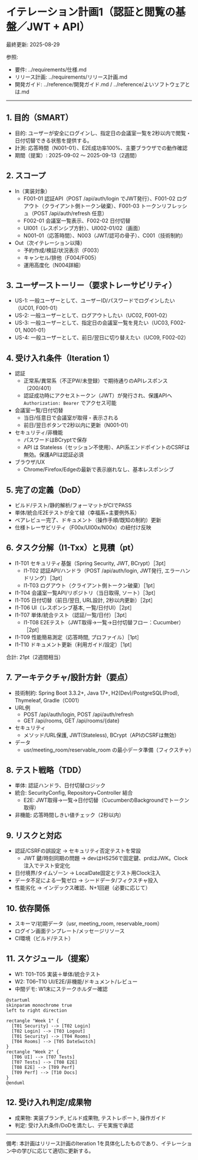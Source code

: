 # イテレーション計画1（認証と閲覧の基盤／JWT + API）

最終更新: 2025-08-29

参照: 
- 要件: ../requirements/仕様.md
- リリース計画: ../requirements/リリース計画.md
- 開発ガイド: ../reference/開発ガイド.md / ../reference/よいソフトウェアとは.md

---

## 1. 目的（SMART）
- 目的: ユーザーが安全にログインし、指定日の会議室一覧を2秒以内で閲覧・日付切替できる状態を提供する。
- 計測: 応答時間（N001-01）、E2E成功率100%、主要ブラウザでの動作確認
- 期間（提案）: 2025-09-02 〜 2025-09-13（2週間）

## 2. スコープ
- In（実装対象）
  - F001-01 認証API（POST /api/auth/login でJWT発行）、F001-02 ログアウト（クライアント側トークン破棄）、F001-03 トークンリフレッシュ（POST /api/auth/refresh 任意）
  - F002-01 会議室一覧表示、F002-02 日付切替
  - UI001（レスポンシブ方針）、UI002-01/02（画面）
  - N001-01（応答時間）、N003（JWT/認可の骨子）、C001（技術制約）
- Out（次イテレーション以降）
  - 予約作成/検証/状況表示（F003）
  - キャンセル/排他（F004/F005）
  - 運用高度化（N004詳細）

## 3. ユーザーストーリー（要求トレーサビリティ）
- US-1: 一般ユーザーとして、ユーザーID/パスワードでログインしたい（UC01, F001-01）
- US-2: 一般ユーザーとして、ログアウトしたい（UC02, F001-02）
- US-3: 一般ユーザーとして、指定日の会議室一覧を見たい（UC03, F002-01, N001-01）
- US-4: 一般ユーザーとして、前日/翌日に切り替えたい（UC09, F002-02）

## 4. 受け入れ条件（Iteration 1）
- 認証
  - 正常系/異常系（不正PW/未登録）で期待通りのAPIレスポンス（200/401）
  - 認証成功時にアクセストークン（JWT）が発行され、保護APIへ `Authorization: Bearer` でアクセス可能
- 会議室一覧/日付切替
  - 当日/任意日で会議室が取得・表示される
  - 前日/翌日ボタンで2秒以内に更新（N001-01）
- セキュリティ/非機能
  - パスワードはBCryptで保存
  - API は Stateless（セッション不使用）、API系エンドポイントのCSRFは無効。保護APIは認証必須
- ブラウザ/UX
  - Chrome/Firefox/Edgeの最新で表示崩れなし、基本レスポンシブ

## 5. 完了の定義（DoD）
- ビルド/テスト/静的解析/フォーマットがCIでPASS
- 単体/統合/E2Eテストが全て緑（幸福系+主要例外系）
- ペアレビュー完了、ドキュメント（操作手順/既知の制約）更新
- 仕様トレーサビリティ（F00x/UI00x/N00x）の紐付け反映

## 6. タスク分解（I1-Txx）と見積（pt）
- I1-T01 セキュリティ基盤（Spring Security, JWT, BCrypt）［3pt］
  - I1-T02 認証API/ハンドラ（POST /api/auth/login, JWT発行, エラーハンドリング）［3pt］
  - I1-T03 ログアウト（クライアント側トークン破棄）［1pt］
- I1-T04 会議室一覧API/リポジトリ（当日取得, ソート）［3pt］
- I1-T05 日付切替（前日/翌日, URL設計, 2秒以内更新）［2pt］
- I1-T06 UI（レスポンシブ基本, 一覧/日付UI）［2pt］
- I1-T07 単体/統合テスト（認証/一覧/日付）［3pt］
  - I1-T08 E2Eテスト（JWT取得→一覧→日付切替フロー：Cucumber）［2pt］
- I1-T09 性能簡易測定（応答時間, プロファイル）［1pt］
- I1-T10 ドキュメント更新（利用ガイド/設定）［1pt］

合計: 21pt（2週間相当）

## 7. アーキテクチャ/設計方針（要点）
- 技術制約: Spring Boot 3.3.2+, Java 17+, H2(Dev)/PostgreSQL(Prod), Thymeleaf, Gradle（C001）
- URL例
  - POST /api/auth/login, POST /api/auth/refresh
  - GET /api/rooms, GET /api/rooms/{date}
- セキュリティ
  - メソッド/URL保護, JWT(Stateless), BCrypt（APIのCSRFは無効）
- データ
  - usr/meeting_room/reservable_room の最小データ準備（フィクスチャ）

## 8. テスト戦略（TDD）
- 単体: 認証ハンドラ、日付切替ロジック
- 統合: SecurityConfig, Repository+Controller 結合
  - E2E: JWT取得→一覧→日付切替（CucumberのBackgroundでトークン取得）
- 非機能: 応答時間しきい値チェック（2秒以内）

## 9. リスクと対応
- 認証/CSRFの誤設定 → セキュリティ否定テストを常設
  - JWT 鍵/時刻同期の問題 → devはHS256で固定鍵、prdはJWK。Clock注入でテスト安定化
- 日付境界/タイムゾーン → LocalDate固定とテスト用Clock注入
- データ不足による一覧ゼロ → シードデータ/フィクスチャ投入
- 性能劣化 → インデックス確認、N+1回避（必要に応じて）

## 10. 依存関係
- スキーマ/初期データ（usr, meeting_room, reservable_room）
- ログイン画面テンプレート/メッセージリソース
- CI環境（ビルド/テスト）

## 11. スケジュール（提案）
- W1: T01–T05 実装＋単体/統合テスト
- W2: T06–T10 UI/E2E/非機能/ドキュメント/レビュー
- 中間デモ: W1末にステークホルダー確認

```plantuml
@startuml
skinparam monochrome true
left to right direction

rectangle "Week 1" {
  [T01 Security] --> [T02 Login]
  [T02 Login] --> [T03 Logout]
  [T01 Security] --> [T04 Rooms]
  [T04 Rooms] --> [T05 DateSwitch]
}
rectangle "Week 2" {
  [T06 UI] --> [T07 Tests]
  [T07 Tests] --> [T08 E2E]
  [T08 E2E] --> [T09 Perf]
  [T09 Perf] --> [T10 Docs]
}
@enduml
```

## 12. 受け入れ判定/成果物
- 成果物: 実装ブランチ, ビルド成果物, テストレポート, 操作ガイド
- 判定: 受け入れ条件/DoDを満たし、デモ実施で承認

---

備考: 本計画はリリース計画のIteration 1を具体化したものであり、イテレーション中の学びに応じて適切に更新する。